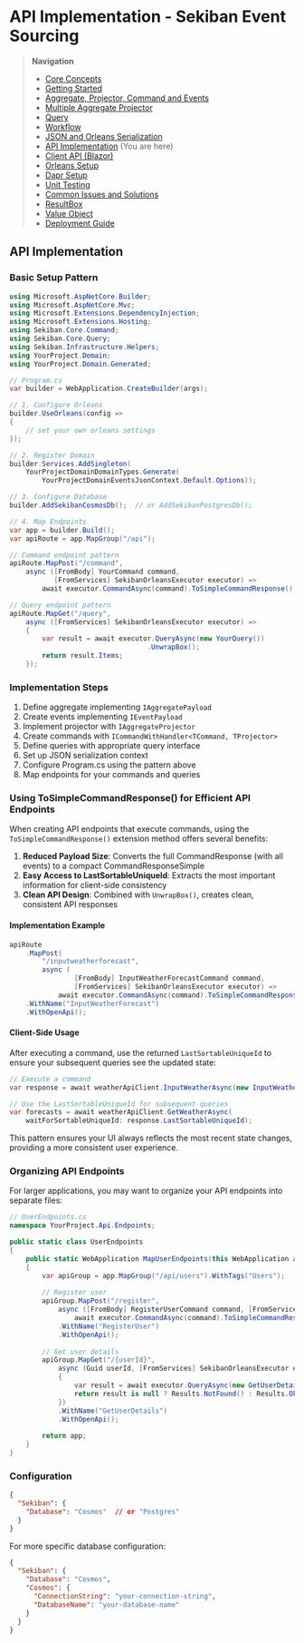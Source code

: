# API Implementation - Sekiban Event Sourcing

> **Navigation**
> - [Core Concepts](01_core_concepts.md)
> - [Getting Started](02_getting_started.md)
> - [Aggregate, Projector, Command and Events](03_aggregate_command_events.md)
> - [Multiple Aggregate Projector](04_multiple_aggregate_projector.md)
> - [Query](05_query.md)
> - [Workflow](06_workflow.md)
> - [JSON and Orleans Serialization](07_json_orleans_serialization.md)
> - [API Implementation](08_api_implementation.md) (You are here)
> - [Client API (Blazor)](09_client_api_blazor.md)
> - [Orleans Setup](10_orleans_setup.md)
> - [Dapr Setup](11_dapr_setup.md)
> - [Unit Testing](12_unit_testing.md)
> - [Common Issues and Solutions](13_common_issues.md)
> - [ResultBox](14_result_box.md)
> - [Value Object](15_value_object.md)
> - [Deployment Guide](16_deployment.md)

## API Implementation

### Basic Setup Pattern

```csharp
using Microsoft.AspNetCore.Builder;
using Microsoft.AspNetCore.Mvc;
using Microsoft.Extensions.DependencyInjection;
using Microsoft.Extensions.Hosting;
using Sekiban.Core.Command;
using Sekiban.Core.Query;
using Sekiban.Infrastructure.Helpers;
using YourProject.Domain;
using YourProject.Domain.Generated;

// Program.cs
var builder = WebApplication.CreateBuilder(args);

// 1. Configure Orleans
builder.UseOrleans(config =>
{
    // set your own orleans settings
});

// 2. Register Domain
builder.Services.AddSingleton(
    YourProjectDomainDomainTypes.Generate(
        YourProjectDomainEventsJsonContext.Default.Options));

// 3. Configure Database
builder.AddSekibanCosmosDb();  // or AddSekibanPostgresDb();

// 4. Map Endpoints
var app = builder.Build();
var apiRoute = app.MapGroup("/api");

// Command endpoint pattern
apiRoute.MapPost("/command",
    async ([FromBody] YourCommand command, 
           [FromServices] SekibanOrleansExecutor executor) => 
        await executor.CommandAsync(command).ToSimpleCommandResponse().UnwrapBox());

// Query endpoint pattern
apiRoute.MapGet("/query",
    async ([FromServices] SekibanOrleansExecutor executor) =>
    {
        var result = await executor.QueryAsync(new YourQuery())
                                  .UnwrapBox();
        return result.Items;
    });
```

### Implementation Steps

1. Define aggregate implementing `IAggregatePayload`
2. Create events implementing `IEventPayload`
3. Implement projector with `IAggregateProjector`
4. Create commands with `ICommandWithHandler<TCommand, TProjector>`
5. Define queries with appropriate query interface
6. Set up JSON serialization context
7. Configure Program.cs using the pattern above
8. Map endpoints for your commands and queries

### Using ToSimpleCommandResponse() for Efficient API Endpoints

When creating API endpoints that execute commands, using the `ToSimpleCommandResponse()` extension method offers several benefits:

1. **Reduced Payload Size**: Converts the full CommandResponse (with all events) to a compact CommandResponseSimple
2. **Easy Access to LastSortableUniqueId**: Extracts the most important information for client-side consistency
3. **Clean API Design**: Combined with `UnwrapBox()`, creates clean, consistent API responses

#### Implementation Example

```csharp
apiRoute
    .MapPost(
        "/inputweatherforecast",
        async (
                [FromBody] InputWeatherForecastCommand command,
                [FromServices] SekibanOrleansExecutor executor) =>
            await executor.CommandAsync(command).ToSimpleCommandResponse().UnwrapBox())
    .WithName("InputWeatherForecast")
    .WithOpenApi();
```

#### Client-Side Usage

After executing a command, use the returned `LastSortableUniqueId` to ensure your subsequent queries see the updated state:

```csharp
// Execute a command
var response = await weatherApiClient.InputWeatherAsync(new InputWeatherForecastCommand(...));

// Use the LastSortableUniqueId for subsequent queries
var forecasts = await weatherApiClient.GetWeatherAsync(
    waitForSortableUniqueId: response.LastSortableUniqueId);
```

This pattern ensures your UI always reflects the most recent state changes, providing a more consistent user experience.

### Organizing API Endpoints

For larger applications, you may want to organize your API endpoints into separate files:

```csharp
// UserEndpoints.cs
namespace YourProject.Api.Endpoints;

public static class UserEndpoints
{
    public static WebApplication MapUserEndpoints(this WebApplication app)
    {
        var apiGroup = app.MapGroup("/api/users").WithTags("Users");
        
        // Register user
        apiGroup.MapPost("/register",
            async ([FromBody] RegisterUserCommand command, [FromServices] SekibanOrleansExecutor executor) =>
                await executor.CommandAsync(command).ToSimpleCommandResponse().UnwrapBox())
            .WithName("RegisterUser")
            .WithOpenApi();
            
        // Get user details
        apiGroup.MapGet("/{userId}",
            async (Guid userId, [FromServices] SekibanOrleansExecutor executor) =>
            {
                var result = await executor.QueryAsync(new GetUserDetailsQuery(userId)).UnwrapBox();
                return result is null ? Results.NotFound() : Results.Ok(result);
            })
            .WithName("GetUserDetails")
            .WithOpenApi();
            
        return app;
    }
}
```

### Configuration

```json
{
  "Sekiban": {
    "Database": "Cosmos"  // or "Postgres"
  }
}
```

For more specific database configuration:

```json
{
  "Sekiban": {
    "Database": "Cosmos",
    "Cosmos": {
      "ConnectionString": "your-connection-string",
      "DatabaseName": "your-database-name"
    }
  }
}
```

